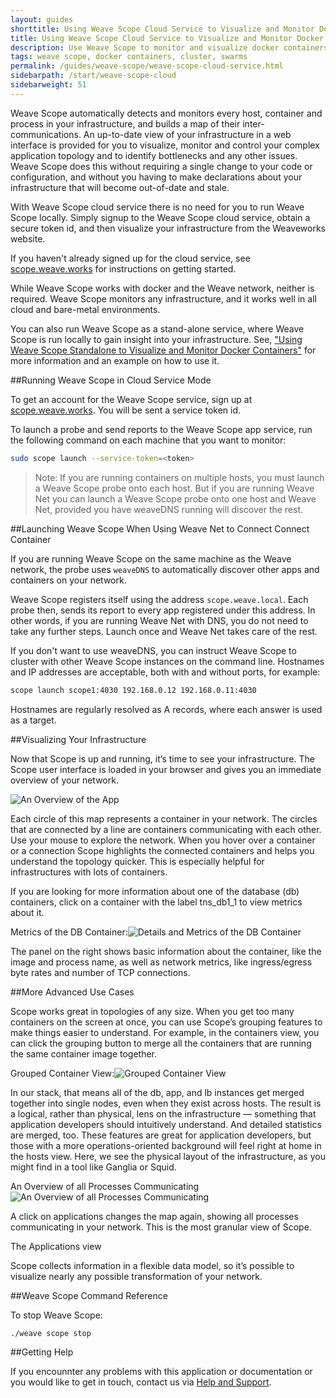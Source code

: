 ```yaml
---
layout: guides
shorttitle: Using Weave Scope Cloud Service to Visualize and Monitor Docker Containers
title: Using Weave Scope Cloud Service to Visualize and Monitor Docker Containers
description: Use Weave Scope to monitor and visualize docker containers.
tags: weave scope, docker containers, cluster, swarms
permalink: /guides/weave-scope/weave-scope-cloud-service.html
sidebarpath: /start/weave-scope-cloud
sidebarweight: 51
---
```


Weave Scope automatically detects and monitors every host, container and process in your infrastructure, and builds a map of their inter-communications. An up-to-date view of your infrastructure in a web interface is provided for you to visualize, monitor and control your complex application topology and to identify bottlenecks and any other issues. Weave Scope does this without requiring a single change to your code or configuration, and without you having to make declarations about your infrastructure that will become out-of-date and stale.

With Weave Scope cloud service there is no need for you to run Weave Scope locally. Simply signup to the Weave Scope cloud service, obtain a secure token id, and then visualize your infrastructure from the Weaveworks website. 

If you haven't already signed up for the cloud service, see [scope.weave.works](http://scope.weave.works) for instructions on getting started. 

While Weave Scope works with docker and the Weave network, neither is required. Weave Scope monitors any infrastructure, and it works well in all cloud and bare-metal environments.

You can also run Weave Scope as a stand-alone service, where Weave Scope is run locally to gain insight into your infrastructure. See, ["Using Weave Scope Standalone to Visualize and Monitor Docker Containers"](/guides/weave-scope/weave-scope-alone.html) for more information and an example on how to use it. 

##Running Weave Scope in Cloud Service Mode


To get an account for the Weave Scope service, sign up at [scope.weave.works](http://scope.weave.works). You will be sent a service token id. 

To launch a probe and send reports to the Weave Scope app service, run the following command on each machine that you want to monitor:

~~~bash
sudo scope launch --service-token=<token>
~~~

>Note: If you are running containers on multiple hosts, you must launch a Weave Scope probe onto each host. But if you are running Weave Net you can launch a Weave Scope probe onto one host and Weave Net, provided you have weaveDNS running will discover the rest. 

##Launching Weave Scope When Using Weave Net to Connect Connect Container

If you are running Weave Scope on the same machine as the Weave network, the probe uses `weaveDNS` to automatically discover other apps and containers on your network. 

Weave Scope registers itself using the address `scope.weave.local`. Each probe then, sends its report to every app registered under this address. In other words, if you are running Weave Net with DNS, you do not need to take any further steps. Launch once and Weave Net takes care of the rest. 

If you don't want to use weaveDNS, you can instruct Weave Scope to cluster with other Weave Scope instances on the command line. Hostnames and IP addresses are acceptable, both with and without ports, for example:

~~~bash
scope launch scope1:4030 192.168.0.12 192.168.0.11:4030
~~~

Hostnames are regularly resolved as A records, where each answer is used as a target.


##Visualizing Your Infrastructure

Now that Scope is up and running, it’s time to see your infrastructure. The Scope user interface is loaded in your browser and gives you an immediate overview of your network.

![An Overview of the App](/guides/images/weave-scope/.png)

Each circle of this map represents a container in your network. The circles that are connected by a line are containers communicating with each other. Use your mouse to explore the network. When you hover over a container or a connection Scope highlights the connected containers and helps you understand the topology quicker. This is especially helpful for infrastructures with lots of containers.

If you are looking for more information about one of the database (db) containers, click on a container with the label tns_db1_1 to view metrics about it.

Metrics of the DB Container:![Details and Metrics of the DB Container](/guides/images/weave-scope/weave-scope-database-metrics.png)

The panel on the right shows basic information about the container, like the image and process name, as well as network metrics, like ingress/egress byte rates and number of TCP connections.

##More Advanced Use Cases

Scope works great in topologies of any size. When you get too many containers on the screen at once, you can use Scope’s grouping features to make things easier to understand. For example, in the containers view, you can click the grouping button to merge all the containers that are running the same container image together.

Grouped Container View:![Grouped Container View](/guides/images/weave-scope/weave-scope-group-containers.png)

In our stack, that means all of the db, app, and lb instances get merged together into single nodes, even when they exist across hosts. The result is a logical, rather than physical, lens on the infrastructure — something that application developers should intuitively understand. And detailed statistics are merged, too.
These features are great for application developers, but those with a more operations-oriented background will feel right at home in the hosts view. Here, we see the physical layout of the infrastructure, as you might find in a tool like Ganglia or Squid.

An Overview of all Processes Communicating![An Overview of all Processes Communicating](/guides/images/weave-scope/weave-scope-applications-view.png)

A click on applications changes the map again, showing all processes communicating in your network. This is the most granular view of Scope.

The Applications view

Scope collects information in a flexible data model, so it’s possible to visualize nearly any possible transformation of your network.

##Weave Scope Command Reference

To stop Weave Scope: 

~~~bash
./weave scope stop
~~~



##Getting Help

If you encounnter any problems with this application or documentation or you would like to get in touch, contact us via [Help and Support](http://weave.works/help/index.html).


